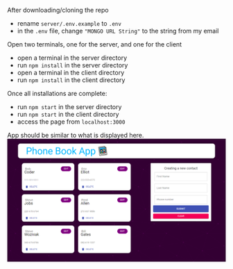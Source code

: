 After downloading/cloning the repo
- rename `server/.env.example` to `.env`
- in the `.env` file, change `"MONGO URL String"` to the string from my email

Open two terminals, one for the server, and one for the client
- open a terminal in the server directory 
- run `npm install` in the server directory
- open a terminal in the client directory
- run `npm install` in the client directory

Once all installations are complete:
- run `npm start` in the server directory
- run `npm start` in the client directory
- access the page from `localhost:3000`

App should be similar to what is displayed here.
![alt text for screen readers](/warp-dev-contact-app.png "Contact app")